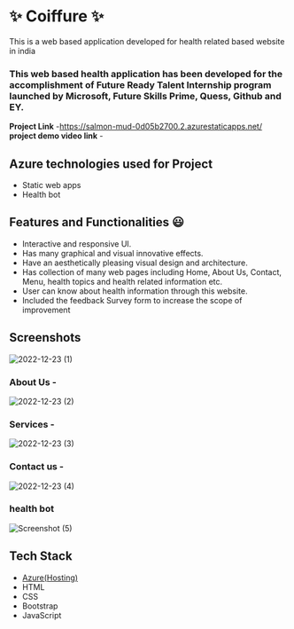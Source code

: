 # ✨  Coiffure ✨

This is a web based application developed for health related based website in india

### This web based health application has been developed for the accomplishment of Future Ready Talent Internship program launched by Microsoft, Future Skills Prime, Quess, Github and EY.


**Project Link** -https://salmon-mud-0d05b2700.2.azurestaticapps.net/
**project demo video link** - 

## Azure technologies used for Project

- Static web apps
- Health bot

## Features and Functionalities 😃

- Interactive and responsive UI.
- Has many graphical and visual innovative effects.
- Have an aesthetically pleasing visual design and architecture.
- Has collection of many web pages including Home, About Us, Contact, Menu, health topics and health related information etc.
- User can know about health information through this website.
- Included the feedback Survey form to increase the scope of improvement 

## Screenshots

![2022-12-23 (1)](https://user-images.githubusercontent.com/117900433/209317240-da9303d7-b4f8-40f3-9d14-e0ef0c83f3cb.png)



   

### About Us -
![2022-12-23 (2)](https://user-images.githubusercontent.com/117900433/209317313-37e517a7-3ef1-414d-88af-8507e31efa36.png)



### Services -
![2022-12-23 (3)](https://user-images.githubusercontent.com/117900433/209317366-c09140a2-6b0f-49c9-8b91-6951143e30a3.png)



### Contact us -
![2022-12-23 (4)](https://user-images.githubusercontent.com/117900433/209317390-2c0ca6b6-9918-4e07-9e7b-82d97573523f.png)



### health bot




![Screenshot (5)](https://user-images.githubusercontent.com/117900433/209425537-397a5d3c-d4fb-4ee4-a0c4-41beecd99c6b.png)

## Tech Stack


- [Azure(Hosting)](https://azure.microsoft.com/en-in/features/azure-portal/)
- HTML
- CSS
- Bootstrap
- JavaScript
